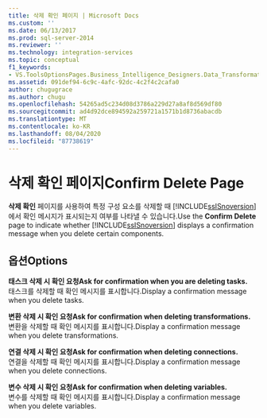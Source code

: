 ```yaml
---
title: 삭제 확인 페이지 | Microsoft Docs
ms.custom: ''
ms.date: 06/13/2017
ms.prod: sql-server-2014
ms.reviewer: ''
ms.technology: integration-services
ms.topic: conceptual
f1_keywords:
- VS.ToolsOptionsPages.Business_Intelligence_Designers.Data_Transformation_Designers.Comfirm_Delete
ms.assetid: 091def94-6c9c-4afc-92dc-4c2f4c2cafa0
author: chugugrace
ms.author: chugu
ms.openlocfilehash: 54265ad5c234d08d3786a229d27a8af8d569df80
ms.sourcegitcommit: ad4d92dce894592a259721a1571b1d8736abacdb
ms.translationtype: MT
ms.contentlocale: ko-KR
ms.lasthandoff: 08/04/2020
ms.locfileid: "87738619"
---
```

# <a name="confirm-delete-page"></a><span data-ttu-id="f0822-102">삭제 확인 페이지</span><span class="sxs-lookup"><span data-stu-id="f0822-102">Confirm Delete Page</span></span>
  <span data-ttu-id="f0822-103">**삭제 확인** 페이지를 사용하여 특정 구성 요소를 삭제할 때 [!INCLUDE[ssISnoversion](../includes/ssisnoversion-md.md)] 에서 확인 메시지가 표시되는지 여부를 나타낼 수 있습니다.</span><span class="sxs-lookup"><span data-stu-id="f0822-103">Use the **Confirm Delete** page to indicate whether [!INCLUDE[ssISnoversion](../includes/ssisnoversion-md.md)] displays a confirmation message when you delete certain components.</span></span>  
  
## <a name="options"></a><span data-ttu-id="f0822-104">옵션</span><span class="sxs-lookup"><span data-stu-id="f0822-104">Options</span></span>  
 <span data-ttu-id="f0822-105">**태스크 삭제 시 확인 요청**</span><span class="sxs-lookup"><span data-stu-id="f0822-105">**Ask for confirmation when you are deleting tasks.**</span></span>  
 <span data-ttu-id="f0822-106">태스크를 삭제할 때 확인 메시지를 표시합니다.</span><span class="sxs-lookup"><span data-stu-id="f0822-106">Display a confirmation message when you delete tasks.</span></span>  
  
 <span data-ttu-id="f0822-107">**변환 삭제 시 확인 요청**</span><span class="sxs-lookup"><span data-stu-id="f0822-107">**Ask for confirmation when deleting transformations.**</span></span>  
 <span data-ttu-id="f0822-108">변환을 삭제할 때 확인 메시지를 표시합니다.</span><span class="sxs-lookup"><span data-stu-id="f0822-108">Display a confirmation message when you delete transformations.</span></span>  
  
 <span data-ttu-id="f0822-109">**연결 삭제 시 확인 요청**</span><span class="sxs-lookup"><span data-stu-id="f0822-109">**Ask for confirmation when deleting connections.**</span></span>  
 <span data-ttu-id="f0822-110">연결을 삭제할 때 확인 메시지를 표시합니다.</span><span class="sxs-lookup"><span data-stu-id="f0822-110">Display a confirmation message when you delete connections.</span></span>  
  
 <span data-ttu-id="f0822-111">**변수 삭제 시 확인 요청**</span><span class="sxs-lookup"><span data-stu-id="f0822-111">**Ask for confirmation when deleting variables.**</span></span>  
 <span data-ttu-id="f0822-112">변수를 삭제할 때 확인 메시지를 표시합니다.</span><span class="sxs-lookup"><span data-stu-id="f0822-112">Display a confirmation message when you delete variables.</span></span>  
  
  
